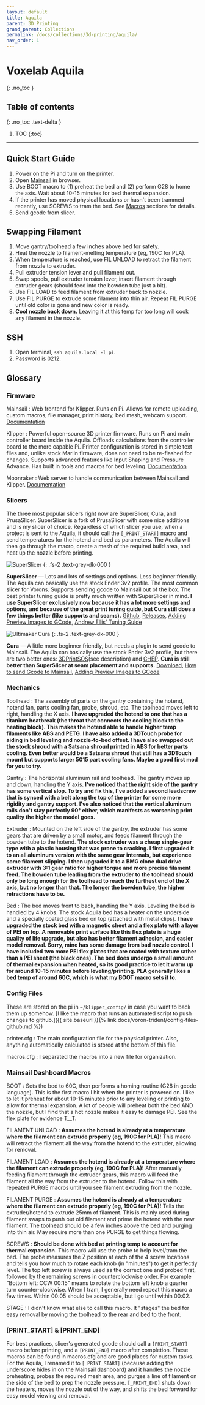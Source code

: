 ```yaml
---
layout: default
title: Aquila
parent: 3D Printing
grand_parent: Collections
permalink: /docs/collections/3d-printing/aquila/
nav_order: 1
---
```


# Voxelab Aquila
{: .no_toc }

## Table of contents
{: .no_toc .text-delta }

1. TOC
{:toc}

---

## Quick Start Guide

1. Power on the Pi and turn on the printer.
1. Open [Mainsail](https://aquila.local) in browser.
1. Use BOOT macro to (1) preheat the bed and (2) perform G28 to home the axis. Wait about 10-15 minutes for bed thermal expansion.
1. If the printer has moved physical locations or hasn't been trammed recently, use SCREWS to tram the bed. See [Macros](#macros) sections for details.
1. Send gcode from slicer.

## Swapping Filament

1. Move gantry/toolhead a few inches above bed for safety.
1. Heat the nozzle to filament-melting temperature (eg, 190C for PLA).
1. When temperature is reached, use FIL UNLOAD to retract the filament from nozzle to extruder.
1. Pull extruder tension lever and pull filament out.
1. Swap spools, pull extruder tension lever, insert filament through extruder gears (should feed into the bowden tube just a bit).
1. Use FIL LOAD to feed filament from extruder back to nozzle.
1. Use FIL PURGE to extrude some filament into thin air. Repeat FIL PURGE until old color is gone and new color is ready.
1. **Cool nozzle back down.** Leaving it at this temp for too long will cook any filament in the nozzle.

## SSH

1. Open terminal, `ssh aquila.local -l pi`.
2. Password is 0212.

## Glossary

### Firmware

Mainsail
: Web frontend for Klipper. Runs on Pi. Allows for remote uploading, custom macros, file manager, print history, bed mesh, webcam support. [Documentation](https://docs.mainsail.xyz/)

Klipper
: Powerful open-source 3D printer firmware. Runs on Pi and main controller board inside the Aquila. Offloads calculations from the controller board to the more capable Pi. Printer configuration is stored in simple text files and, unlike stock Marlin firmware, does not need to be re-flashed for changes. Supports advanced features like Input Shaping and Pressure Advance. Has built in tools and macros for bed leveling. [Documentation](https://www.klipper3d.org/)

Moonraker
: Web server to handle communication between Mainsail and Klipper. [Documentation](https://moonraker.readthedocs.io)

### Slicers

The three most popular slicers right now are SuperSlicer, Cura, and PrusaSlicer. SuperSlicer is a fork of PrusaSlicer with some nice additions and is my slicer of choice. Regardless of which slicer you use, when a project is sent to the Aquila, it should call the `[_PRINT_START]` macro and send temperatures for the hotend and bed as parameters. The Aquila will then go through the macro, create a mesh of the required build area, and heat up the nozzle before printing.

![SuperSlicer](../../../../assets/images/slicer-superslicer.png)
{: .fs-2 .text-grey-dk-000 }

**SuperSlicer** — Lots and lots of settings and options. Less beginner friendly. The Aquila can basically use the stock Ender 3v2 profile. The most common slicer for Vorons. Supports sending gcode to Mainsail out of the box. The best printer tuning guide is pretty much written with SuperSlicer in mind. **I use SuperSlicer exclusively now because it has a lot more settings and options, and because of the great print tuning guide, but Cura still does a few things better (like supports and seams).** [Github](https://github.com/supermerill/SuperSlicer), [Releases](https://github.com/supermerill/SuperSlicer/releases), [Adding Preview Images to GCode](https://docs.mainsail.xyz/features/thumbnails), [Andrew Ellis' Tuning Guide](https://github.com/AndrewEllis93/Print-Tuning-Guide)

![Ultimaker Cura](../../../../assets/images/slicer-cura.png)
{: .fs-2 .text-grey-dk-000 }

**Cura** — A little more beginner friendly, but needs a plugin to send gcode to Mainsail. The Aquila can basically use the stock Ender 3v2 profile, but there are two better ones: [3DPrintSOS](https://www.youtube.com/watch?v=is89LsOwa-4)(see description) and [CHEP](https://www.chepclub.com/cura-profiles.html). **Cura is still better than SuperSlicer at seam placement and supports.** [Download](https://ultimaker.com/software/ultimaker-cura), [How to send Gcode to Mainsail](https://docs.mainsail.xyz/quicktips/slicer-upload#cura-with-octoprint-connect), [Adding Preview Images to GCode](https://docs.mainsail.xyz/features/thumbnails)

### Mechanics

Toolhead
: The assembly of parts on the gantry containing the hotend, hotend fan, parts cooling fan, probe, shroud, etc. The toolhead moves left to right, handling the X axis. **I have upgraded the hotend to one that has a titanium heatbreak (the throat that connects the cooling block to the heating block). This makes the hotend able to handle higher temp filaments like ABS and PETG. I have also added a 3DTouch probe for aiding in bed leveling and nozzle-to-bed offset. I have also swapped out the stock shroud with a Satsana shroud printed in ABS for better parts cooling. Even better would be a Satsana shroud that still has a 3DTouch mount but supports larger 5015 part cooling fans. Maybe a good first mod for you to try.**

Gantry
: The horizontal aluminum rail and toolhead. The gantry moves up and down, handling the Y axis. **I've noticed that the right side of the gantry has some vertical slop. To try and fix this, I've added a second leadscrew that is synced with a belt along the top of the printer for some more rigidity and gantry support. I've also noticed that the vertical aluminum rails don't stay perfectly 90° either, which manifests as worsening print quality the higher the model goes.**

Extruder
: Mounted on the left side of the gantry, the extruder has some gears that are driven by a small motor, and feeds filament through the bowden tube to the hotend. **The stock extruder was a cheap single-gear type with a plastic housing that was prone to cracking. I first upgraded it to an all aluminum version with the same gear internals, but experience some filament slipping. I then upgraded it to a BMG clone dual drive extruder with 3:1 gear ratio for higher torque and more precise filament feed. The bowden tube leading from the extruder to the toolhead should only be long enough for the toolhead to reach the furthest end of the X axis, but no longer than that. The longer the bowden tube, the higher retractions have to be.**

Bed
: The bed moves front to back, handling the Y axis. Leveling the bed is handled by 4 knobs. The stock Aquila bed has a heater on the underside and a specially coated glass bed on top (attached with metal clips). **I have upgraded the stock bed with a magnetic sheet and a flex plate with a layer of PEI on top. A removable print surface like this flex plate is a huge quality of life upgrade, but also has better filament adhesion, and easier model removal. Sorry, mine has some damage from bad nozzle control. I have included two more PEI flex plates that are coated with texture rather than a PEI sheet (the black ones). The bed does undergo a small amount of thermal expansion when heated, so its good practice to let it warm up for around 10-15 minutes before leveling/printing. PLA generally likes a bed temp of around 60C, which is what my BOOT macro sets it to.**

### Config Files

These are stored on the pi in `~/klipper_config/` in case you want to back them up somehow. [I like the macro that runs an automated script to push changes to github.]({{ site.baseurl }}{% link docs/voron-trident/config-files-github.md %})

printer.cfg
: The main configuration file for the physical printer. Also, anything automatically calculated is stored at the bottom of this file.

macros.cfg
: I separated the macros into a new file for organization.

### Mainsail Dashboard Macros

BOOT
: Sets the bed to 60C, then performs a homing routine (G28 in gcode language). This is the first macro I hit when the printer is powered on. I like to let it preheat for about 10-15 minutes prior to any leveling or printing to allow for thermal expansion. A lot of people will preheat both the bed AND the nozzle, but I find that a hot nozzle makes it easy to damage PEI. See the flex plate for evidence T__T.

FILAMENT UNLOAD
: **Assumes the hotend is already at a temperature where the filament can extrude properly (eg, 190C for PLA)!** This macro will retract the filament all the way from the hotend to the extruder, allowing for removal.

FILAMENT LOAD
: **Assumes the hotend is already at a temperature where the filament can extrude properly (eg, 190C for PLA)!** After manually feeding filament through the extruder gears, this macro will feed the filament all the way from the extruder to the hotend. Follow this with repeated PURGE macros until you see filament extruding from the nozzle.

FILAMENT PURGE
: **Assumes the hotend is already at a temperature where the filament can extrude properly (eg, 190C for PLA)!** Tells the extruder/hotend to extrude 25mm of filament. This is mainly used during filament swaps to push out old filament and prime the hotend with the new filament. The toolhead should be a few inches above the bed and purging into thin air. May require more than one PURGE to get things flowing.

SCREWS
: **Should be done with bed at printing temp to account for thermal expansion.** This macro will use the probe to help level/tram the bed. The probe measures the Z position at each of the 4 screw locations and tells you how much to rotate each knob (in "minutes") to get it perfectly level. The top left screw is always used as the correct one and probed first, followed by the remaining screws in counterclockwise order. For example "Bottom left: CCW 00:15" means to rotate the bottom left knob a quarter turn counter-clockwise. When I tram, I generally need repeat this macro a few times. Within 00:05 should be acceptable, but I go until within 00:02.

STAGE
: I didn't know what else to call this macro. It "stages" the bed for easy removal by moving the toolhead to the rear and bed to the front.

### [PRINT_START] & [PRINT_END]

For best practices, slicer's generated gcode should call a `[PRINT_START]` macro before printing, and a `[PRINT_END]` macro after completion. These macros can be found in macros.cfg and are good places for custom tasks. For the Aquila, I renamed it to `[_PRINT_START]` (because adding the underscore hides in on the Mainsail dashboard) and it handles the nozzle preheating, probes the required mesh area, and purges a line of filament on the side of the bed to prep the nozzle pressure. `[_PRINT_END]` shuts down the heaters, moves the nozzle out of the way, and shifts the bed forward for easy model viewing and removal.
